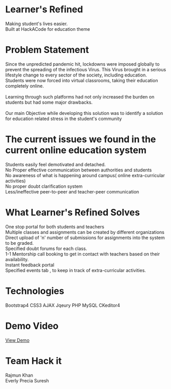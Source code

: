 # Learner's Refined
Making student's lives easier.<br>
Built at HackACode for education theme

# Problem Statement
Since the unpredicted pandemic hit, lockdowns were imposed globally to prevent the spreading of the infectious Virus. This Virus brought in a serious lifestyle change to every sector of the society, including education. Students were now forced into virtual classrooms, taking their education completely online.
<br><br>
Learning through such platforms had not only increased the burden on students but had some major drawbacks.
<br><br>
Our main Objective while developing this solution was to identify a solution for education related stress in the student's community

# The current issues we found in the current online education system
Students easily feel demotivated and detached.<br>
No Proper effective communication between authorities and students<br>
No awareness of what is happening around campus( online extra-curricular activities)<br>
No proper doubt clarification system<br>
Less/ineffective peer-to-peer and teacher-peer communication<br>

# What Learner's Refined Solves
One stop portal for both students and teachers<br>
Multiple classes and assignments can be created by different organizations<br>
Direct upload of 'n' number of submissions for assignments into the system to be graded.<br>
Specified doubt forums for each class.<br>
1-1 Mentorship call booking to get in contact with teachers based on their availability.<br>
Instant feedback portal<br>
Specified events tab , to keep in track of extra-curricular activities.<br>

# Technologies
Bootstrap4 CSS3 AJAX Jqeury PHP MySQL CKeditor4

# Demo Video
[View Demo](https://drive.google.com/file/d/1U3IEL4JTWD-VF0sBtWTwT8cUkzmHRGjY/view?usp=sharing)

# Team Hack it
Rajmun Khan<br>
Everly Precia Suresh
